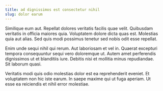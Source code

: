 ```yaml
---
title: ad dignissimos est consectetur nihil
slug: dolor earum
---
```


Similique eum aut. Repellat dolores veritatis facilis quae velit. Quibusdam veritatis in officia maiores quia. Voluptatem dolore dicta quas est. Molestias quia aut alias. Sed quis modi possimus tenetur sed nobis odit esse repellat.

Enim unde sequi nihil qui rerum. Aut laboriosam et vel in. Quaerat excepturi tempora consequuntur sequi vero doloremque ut. Autem amet perferendis dignissimos ut et blanditiis iure. Debitis nisi et mollitia minus repudiandae. Sit laborum quasi.

Veritatis modi quis odio molestias dolor est ea reprehenderit eveniet. Et voluptatem non hic iste earum. In saepe maxime qui ut fuga aperiam. Ut esse ea reiciendis et nihil error molestiae.
